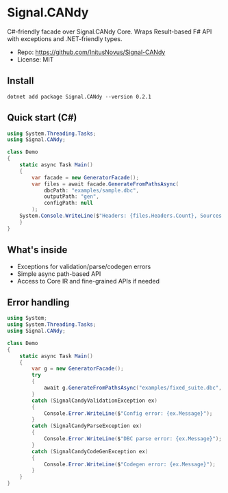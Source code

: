 # Signal.CANdy

C#-friendly facade over Signal.CANdy Core. Wraps Result-based F# API with exceptions and .NET-friendly types.

- Repo: https://github.com/InitusNovus/Signal-CANdy
- License: MIT

## Install

```
dotnet add package Signal.CANdy --version 0.2.1
```

## Quick start (C#)

```csharp
using System.Threading.Tasks;
using Signal.CANdy;

class Demo
{
    static async Task Main()
    {
        var facade = new GeneratorFacade();
        var files = await facade.GenerateFromPathsAsync(
            dbcPath: "examples/sample.dbc",
            outputPath: "gen",
            configPath: null
        );
    System.Console.WriteLine($"Headers: {files.Headers.Count}, Sources: {files.Sources.Count}, Others: {files.Others.Count}");
    }
}
```

## What's inside
- Exceptions for validation/parse/codegen errors
- Simple async path-based API
- Access to Core IR and fine-grained APIs if needed

## Error handling

```csharp
using System;
using System.Threading.Tasks;
using Signal.CANdy;

class Demo
{
    static async Task Main()
    {
        var g = new GeneratorFacade();
        try
        {
            await g.GenerateFromPathsAsync("examples/fixed_suite.dbc", "gen", "examples/config.yaml");
        }
        catch (SignalCandyValidationException ex)
        {
            Console.Error.WriteLine($"Config error: {ex.Message}");
        }
        catch (SignalCandyParseException ex)
        {
            Console.Error.WriteLine($"DBC parse error: {ex.Message}");
        }
        catch (SignalCandyCodeGenException ex)
        {
            Console.Error.WriteLine($"Codegen error: {ex.Message}");
        }
    }
}
```

